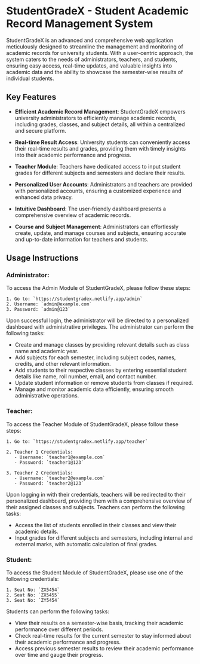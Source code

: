 # StudentGradeX - Student Academic Record Management System

StudentGradeX is an advanced and comprehensive web application meticulously designed to streamline the management and monitoring of academic records for university students. With a user-centric approach, the system caters to the needs of administrators, teachers, and students, ensuring easy access, real-time updates, and valuable insights into academic data and the ability to showcase the semester-wise results of individual students.

## Key Features

- **Efficient Academic Record Management**: StudentGradeX empowers university administrators to efficiently manage academic records, including grades, classes, and subject details, all within a centralized and secure platform.

- **Real-time Result Access**: University students can conveniently access their real-time results and grades, providing them with timely insights into their academic performance and progress.

- **Teacher Module**: Teachers have dedicated access to input student grades for different subjects and semesters and declare their results.

- **Personalized User Accounts**: Administrators and teachers are provided with personalized accounts, ensuring a customized experience and enhanced data privacy.

- **Intuitive Dashboard**: The user-friendly dashboard presents a comprehensive overview of academic records.

- **Course and Subject Management**: Administrators can effortlessly create, update, and manage courses and subjects, ensuring accurate and up-to-date information for teachers and students.

## Usage Instructions

### Administrator:

To access the Admin Module of StudentGradeX, please follow these steps:

```
1. Go to: `https://studentgradex.netlify.app/admin`
2. Username: `admin@example.com`
3. Password: `admin@123`
```

Upon successful login, the administrator will be directed to a personalized dashboard with administrative privileges. The administrator can perform the following tasks:

- Create and manage classes by providing relevant details such as class name and academic year.
- Add subjects for each semester, including subject codes, names, credits, and other relevant information.
- Add students to their respective classes by entering essential student details like name, roll number, email, and contact number.
- Update student information or remove students from classes if required.
- Manage and monitor academic data efficiently, ensuring smooth administrative operations.

### Teacher:

To access the Teacher Module of StudentGradeX, please follow these steps:

```
1. Go to: `https://studentgradex.netlify.app/teacher`

2. Teacher 1 Credentials:
   - Username: `teacher1@example.com`
   - Password: `teacher1@123`

3. Teacher 2 Credentials:
   - Username: `teacher2@example.com`
   - Password: `teacher2@123`
```

Upon logging in with their credentials, teachers will be redirected to their personalized dashboard, providing them with a comprehensive overview of their assigned classes and subjects. Teachers can perform the following tasks:

- Access the list of students enrolled in their classes and view their academic details.
- Input grades for different subjects and semesters, including internal and external marks, with automatic calculation of final grades.

### Student:

To access the Student Module of StudentGradeX, please use one of the following credentials:

```
1. Seat No: `ZX5454`
2. Seat No: `ZX5455`
3. Seat No: `ZY5454`
```

Students can perform the following tasks:

- View their results on a semester-wise basis, tracking their academic performance over different periods.
- Check real-time results for the current semester to stay informed about their academic performance and progress.
- Access previous semester results to review their academic performance over time and gauge their progress.

